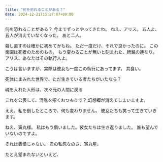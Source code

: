 ```yaml
---
title: "何を恐れることがある？"
date: 2024-12-21T15:27:07+09:00
---
```

何を恐れることがある？
今までずっとやってきたわ。
ねえ、アリス。
五人よ、五人が消えていなくなった。
あと二人。

殺し直すのは確かに初めてかもね。
ただ一度だけ、それで良かったのに。
この楽園は死者のためのもの。
もう変わることが無いと刻まれた、碑銘の連なり。
アリス、あなたはその執行人よ。

こうは言いますが、実際は彼女も一度この執行にあってます。
共食い。

死体にまみれた世界で、ただ生きている者たちがいたなら？


魂を入れた人形は、次々元の人間に戻る

これを公表して、混乱を招くおつもりで？
幻想郷が消えてしまいますよ。

ええ、私を倒したところで、何も変わりません。
彼女たちも笑って生きていきます。

ねえ、寅丸様。
私はもう償いました。彼女たちは生き返りました。
誰も望んでいないのですよ。

それは義憤じゃない。
君の私怨なのさ、寅丸星。



たとえ望まれないといえど、
